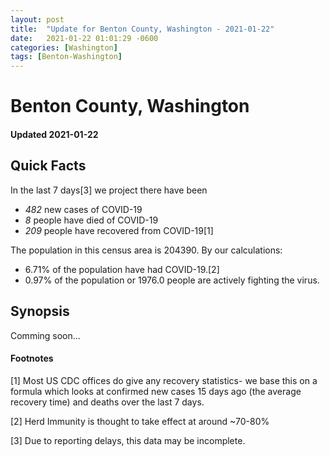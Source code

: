 ```yaml
---
layout: post
title:  "Update for Benton County, Washington - 2021-01-22"
date:   2021-01-22 01:01:29 -0600
categories: [Washington]
tags: [Benton-Washington]
---
```


# Benton County, Washington
#### Updated 2021-01-22

## Quick Facts

In the last 7 days[3] we project there have been
- *482* new cases of COVID-19
- *8* people have died of COVID-19
- *209* people have recovered from COVID-19[1]

The population in this census area is 204390. By our calculations:
- 6.71% of the population have had COVID-19.[2]
- 0.97% of the population or 1976.0 people are actively fighting the virus.

## Synopsis

Comming soon...


#### Footnotes

[1] Most US CDC offices do give any recovery statistics- we base this on a formula which looks at confirmed new cases
15 days ago (the average recovery time) and deaths over the last 7 days.

[2] Herd Immunity is thought to take effect at around ~70-80%

[3] Due to reporting delays, this data may be incomplete.
 
    